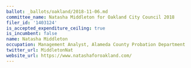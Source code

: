 ```yaml
---
ballot: _ballots/oakland/2018-11-06.md
committee_name: Natasha Middleton for Oakland City Council 2018
filer_id: '1403124'
is_accepted_expenditure_ceiling: true
is_incumbent: false
name: Natasha Middleton
occupation: Management Analyst, Alameda County Probation Department
twitter_url: MiddletonNat
website_url: https://www.natashaforoakland.com/
---
```

